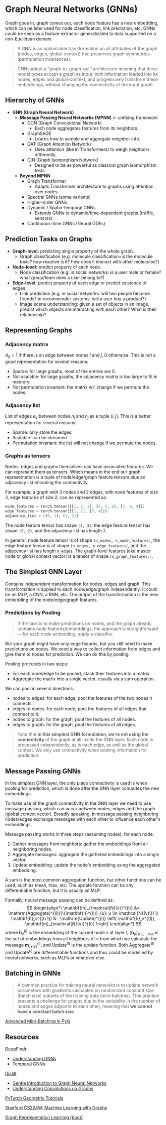 # Graph Neural Networks (GNNs)

Graph goes in, graph comes out, each node feature has a new embedding, which can be later used for node classification, link prediction, etc. GNNs could be seen as a feature extractor generalizated to data supported on a non-Euclidean domain.

> A GNN is an optimizable transformation on all attributes of the graph (nodes, edges, global-context) that preserves graph symmetries (permutation invariances).

> GNNs adopt a “graph-in, graph-out” architecture meaning that these model types accept a graph as input, with information loaded into its nodes, edges and global-context, and progressively transform these embeddings, without changing the connectivity of the input graph.

## Hierarchy of GNNs

- **GNN (Graph Neural Network)**
  - **Message Passing Neural Networks (MPNN)** ← unifying framework
    - GCN (Graph Convolutional Network)
      - Each node aggregates features from its neighbors.
    - GraphSAGE
      - Learns how to sample and aggregate neighbor info.
    - GAT (Graph Attention Network)
      - Uses attention (like in Transformers) to weigh neighbors differently.
    - GIN (Graph Isomorphism Network)
      - Designed to be as powerful as classical graph isomorphism tests.
  - **Beyond MPNN**
    - Graph Transformer
      - Adapts Transformer architecture to graphs using attention over nodes.
    - Spectral GNNs (some variants)
    - Higher-order GNNs
    - Dynamic / Spatio-temporal GNNs
      - Extends GNNs to dynamic/time-dependent graphs (traffic, sensors).
    - Continuous-time GNNs (Neural ODEs)


## Prediction Tasks on Graphs

  - **Graph-level:** predicting single property of the whole graph.
    - Graph classification (e.g. molecule classification=is the molecule toxic? how reactive is it? how does it interact with other molecules?)
  - **Node-level:** predict property of each node.
    - Node classification (e.g. in social networks: is a user male or female? what group/team does a user belong to?)
  - **Edge-level:** predict property of each edge or predict existence of edges.
    - Link prediction (e.g. in social networks: will two people become friends? in recommender systems: will a user buy a product?)
    - Image scene understanding: given a set of objects in an image, predict which objects are interacting with each other? What is their relationship? 


## Representing Graphs

### Adjacency matrix
$A_{ij} = 1$ if there is an edge between nodes $i$ and $j$, 0 otherwise. This is not a good representation for several reasons:
  - Sparse: for large graphs, most of the entries are 0.
  - Not scalable: for large graphs, the adjacency matrix is too large to fit in memory.
  - Not permutation invariant: the matrix will change if we permute the nodes.

### Adjacency list
List of edges $e_k$ between nodes $n_i$ and $n_j$ as a tuple $(i, j)$. This is a better representation for several reasons:
  - Sparse: only store the edges.
  - Scalable: can be streamed.
  - Permutation invariant: the list will not change if we permute the nodes.

### Graphs as tensors
Nodes, edges and graphs themselves can have associated features. We can represent them as tensors. Which means in the end our graph representation is a tuple of node/edge/graph feature tensors plus an adjacency list encoding the connectivity.

For example, a graph with 3 nodes and 2 edges, with node features of size 3, edge features of size 2, can be represented as:

```python
node_features = torch.tensor([[1, 2, 3], [4, 5, 6], [7, 8, 9]])
edge_features = torch.tensor([[1, 2], [3, 4]])
adjacency_list = [(0, 1), (1, 2)]
```
The node feature tensor has shape `(3, 3)`, the edge feature tensor has shape `(2, 2)`, and the adjacency list has length 2.

In general, node feature tensor is of shape `(n_nodes, n_node_features)`, the edge feature tensor is of shape `(n_edges, n_edge_features)`, and the adjacency list has length `n_edges`. The graph-level features (aka master node or global context vector) is a tensor of shape `(n_graph_features,)`.


## The Simplest GNN Layer
Contains independent transformation for nodes, edges and graph. This transformation is applied to each node/edge/graph independently. It could be an MLP, a CNN, a RNN, etc. The output of the transformation is the new embedding of the node/edge/graph features.

### Predictions by Pooling
>If the task is to make predictions on nodes, and the graph already contains node features/embeddings, the approach is straightforward — for each node embedding, apply a classifier.

But your graph might have only edge feaures, but you still need to make predictions on nodes. We need a way to collect information from edges and give them to nodes for prediction. We can do this by pooling. 

Pooling proceeds in two steps:
  - For each node/edge to be pooled, stack their features into a matrix.
  - Aggregate the matrix into a single vector, usually via a sum operation.

We can pool in several directions:
  - nodes to edges: for each edge, pool the features of the two nodes it connects.
  - edges to nodes: for each node, pool the features of all edges that connect to it.
  - nodes to graph: for the graph, pool the features of all nodes.
  - edges to graph: for the graph, pool the features of all edges.

> Note that **in this simplest GNN formulation, we’re not using the connectivity** of the graph at all inside the GNN layer. Each node is processed independently, as is each edge, as well as the global context. We only use connectivity when pooling information for prediction.


## Message Passing GNNs
In the simplest GNN layer, the only place connectivity is used is when pooling for prediction, which is done after the GNN layer computes the new embeddings.

To make use of the graph connectivity in the GNN layer we need to use message passing, which can occur between nodes, edges and the graph (global context vector). Broadly speaking, in message passing neighboring nodes/edges exchange messages with each other to influence each other's embeddings.

Message passing works in three steps (assuming nodes), for each node:
  1. Gather messages from neighbors: gather the embeddings from all neighboring nodes.
  2. Aggregate messages: aggregate the gathered embeddings into a single vector.
  3. Update embedding: update the node's embedding using the aggregated embedding.

A sum is the most common aggregation function, but other functions can be used, such as mean, max, etc. The update function can be any differentiable function, but it is usually an MLP.

Formally, neural message passing can be defined as:
$$
\begin{align*}
\mathbf{m}_{\mathcal{N}(v)}^{(l)} &= \mathrm{Aggregate}^{(l)}(\{\mathbf{h}^{(l)}_{u}: u \in \mathcal{N}(v)\}) \\
\mathbf{h}_v^{(l+1)} &= \mathrm{Update}^{(l)} \left( \mathbf{h}_v^{(l)}, \mathbf{m}_{\mathcal{N}(v)}^{(l)} \right)
\end{align*}
$$
where $\mathbf{h}_v^{(l)}$ is the embedding of the current node $v$ at layer $l$, $\{\mathbf{h}_{u}\}_{u \in \mathcal{N}(v)}$ is the set of embeddings from all neighbors of $v$ from which we calculate the message $\mathbf{m}_{\mathcal{N}(v)}^{(l)}$, and $\mathrm{Update}^{(l)}$ is the update function. Both $\mathrm{Aggregate}^{(l)}$ and $\mathrm{Update}^{(l)}$ are differentiable functions and thus could be modelled by neural networks, such as MLPs or whatever else.


## Batching in GNNs
> A common practice for training neural networks is to update network parameters with gradients calculated on randomized constant size (batch size) subsets of the training data (mini-batches). This practice presents a challenge for graphs due to the variability in the number of nodes and edges adjacent to each other, meaning that **we cannot have a constant batch size**. 

[Advanced Mini-Batching in PyG](https://pytorch-geometric.readthedocs.io/en/latest/advanced/batching.html)


## Resources

[DeepFindr](https://deepfindr.github.io/videos/)
  - [Understanding GNNs](https://deepfindr.github.io/videos/gnns)
  - [Temporal GNNs](https://deepfindr.github.io/videos/stgnn)

[Distill](https://distill.pub/)
  - [Gentle Introduction to Graph Neural Networks](https://distill.pub/2021/gnn-intro/)
  - [Understanding Convolutions on Graphs](https://distill.pub/2021/understanding-gnns/)

[PyTorch Geometric Tutorials](https://pytorch-geometric.readthedocs.io/en/latest/get_started/colabs.html)

[Stanford CS224W: Machine Learning with Graphs](https://web.stanford.edu/class/cs224w/)

[Graph Representation Learning [book]](https://www.cs.mcgill.ca/~wlh/grl_book/files/GRL_Book.pdf)